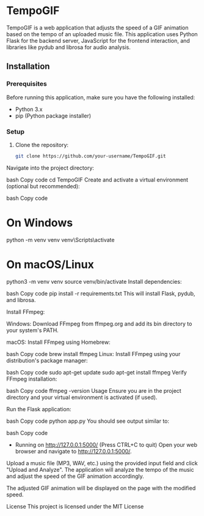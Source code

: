 # TempoGIF

TempoGIF is a web application that adjusts the speed of a GIF animation based on the tempo of an uploaded music file. This application uses Python Flask for the backend server, JavaScript for the frontend interaction, and libraries like pydub and librosa for audio analysis.

## Installation

### Prerequisites

Before running this application, make sure you have the following installed:

- Python 3.x
- pip (Python package installer)

### Setup

1. Clone the repository:

   ```bash
   git clone https://github.com/your-username/TempoGIF.git
Navigate into the project directory:

bash
Copy code
cd TempoGIF
Create and activate a virtual environment (optional but recommended):

bash
Copy code
# On Windows
python -m venv venv
venv\Scripts\activate

# On macOS/Linux
python3 -m venv venv
source venv/bin/activate
Install dependencies:

bash
Copy code
pip install -r requirements.txt
This will install Flask, pydub, and librosa.

Install FFmpeg:

Windows: Download FFmpeg from ffmpeg.org and add its bin directory to your system's PATH.

macOS: Install FFmpeg using Homebrew:

bash
Copy code
brew install ffmpeg
Linux: Install FFmpeg using your distribution's package manager:

bash
Copy code
sudo apt-get update
sudo apt-get install ffmpeg
Verify FFmpeg installation:

bash
Copy code
ffmpeg -version
Usage
Ensure you are in the project directory and your virtual environment is activated (if used).

Run the Flask application:

bash
Copy code
python app.py
You should see output similar to:

bash
Copy code
 * Running on http://127.0.0.1:5000/ (Press CTRL+C to quit)
Open your web browser and navigate to http://127.0.0.1:5000/.

Upload a music file (MP3, WAV, etc.) using the provided input field and click "Upload and Analyze". The application will analyze the tempo of the music and adjust the speed of the GIF animation accordingly.

The adjusted GIF animation will be displayed on the page with the modified speed.

License
This project is licensed under the MIT License
